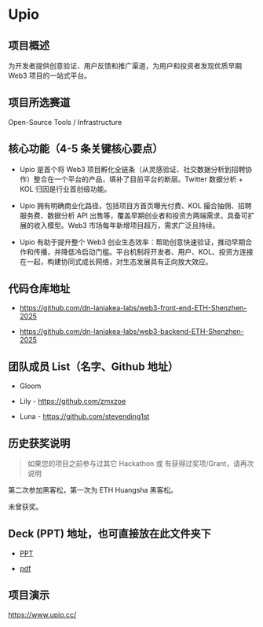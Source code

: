 # Upio

## 项目概述

为开发者提供创意验证、用户反馈和推广渠道，为用户和投资者发现优质早期 Web3 项目的一站式平台。


## 项目所选赛道

Open-Source Tools / Infrastructure

## 核心功能（4-5 条关键核心要点）

- Upio 是首个将 Web3 项目孵化全链条（从灵感验证、社交数据分析到招聘协作）整合在一个平台的产品，填补了目前平台的断层。Twitter 数据分析 + KOL 归因是行业首创级功能。

- Upio 拥有明确商业化路径，包括项目方首页曝光付费、KOL 撮合抽佣、招聘服务费、数据分析 API 出售等，覆盖早期创业者和投资方两端需求，具备可扩展的收入模型。Web3 市场每年新增项目超万，需求广泛且持续。

- Upio 有助于提升整个 Web3 创业生态效率：帮助创意快速验证，推动早期合作和传播，并降低冷启动门槛。平台机制将开发者、用户、KOL、投资方连接在一起，构建协同式成长网络，对生态发展具有正向放大效应。

## 代码仓库地址

- https://github.com/dn-laniakea-labs/web3-front-end-ETH-Shenzhen-2025

- https://github.com/dn-laniakea-labs/web3-backend-ETH-Shenzhen-2025

## 团队成员 List（名字、Github 地址）

- Gloom

- Lily - https://github.com/zmxzoe

- Luna - https://github.com/stevending1st

## 历史获奖说明

> 如果您的项目之前参与过其它 Hackathon 或 有获得过奖项/Grant，请再次说明

第二次参加黑客松，第一次为 ETH Huangsha 黑客松。

未曾获奖。

## Deck (PPT) 地址，也可直接放在此文件夹下

- [PPT](./Upio-Web3-v1.pptx)

- [pdf](./Upio-Web3-v1.pdf)

## 项目演示

https://www.upio.cc/

